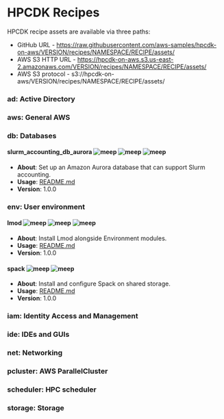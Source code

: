 # HPCDK Recipes

HPCDK recipe assets are available via three paths:
* GitHub URL - https://raw.githubusercontent.com/aws-samples/hpcdk-on-aws/VERSION/recipes/NAMESPACE/RECIPE/assets/
* AWS S3 HTTP URL - https://hpcdk-on-aws.s3.us-east-2.amazonaws.com/VERSION/recipes/NAMESPACE/RECIPE/assets/
* AWS S3 protocol - s3://hpcdk-on-aws/VERSION/recipes/NAMESPACE/RECIPE/assets/

### ad: Active Directory

### aws: General AWS

### db: Databases

#### slurm_accounting_db_aurora ![meep](https://img.shields.io/badge/-core-%23146EB4) ![meep](https://img.shields.io/badge/-rds-%23FF9900) ![meep](https://img.shields.io/badge/-cloudformation-%23FF9900)

* **About**: Set up an Amazon Aurora database that can support Slurm accounting.
* **Usage**: [README.md](recipes/db/slurm_accounting_db_aurora/README.md)
* **Version**: 1.0.0

### env: User environment

#### lmod ![meep](https://img.shields.io/badge/-community-%2300a8e1) ![meep](https://img.shields.io/badge/-experimental-%23d9534f) ![meep](https://img.shields.io/badge/-parallelcluster-%23FF9900)

* **About**: Install Lmod alongside Environment modules.
* **Usage**: [README.md](recipes/env/lmod/README.md)
* **Version**: 1.0.0

#### spack ![meep](https://img.shields.io/badge/-community-%2300a8e1) ![meep](https://img.shields.io/badge/-parallelcluster-%23FF9900)

* **About**: Install and configure Spack on shared storage.
* **Usage**: [README.md](recipes/env/lmod/README.md)
* **Version**: 1.0.0

### iam: Identity Access and Management

### ide: IDEs and GUIs

### net: Networking

### pcluster: AWS ParallelCluster

### scheduler: HPC scheduler

### storage: Storage
